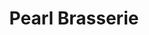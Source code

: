 ---
title: "Pearl Brasserie"
address: "20 Merrion Street Upper,, Dublin city centre, Co. Dublin, Dublin 2"
tel: "+353 (0)16 61 3572"
county: "Dublin"
category: "French Restaurants"
type: "Content"
lat: "53.3382568359375"
lng: "-6.253246784210205"
---